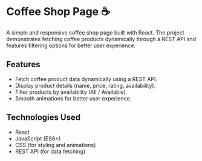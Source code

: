 # Coffee Shop Page ☕️

A simple and responsive coffee shop page built with React. The project demonstrates fetching coffee products dynamically through a REST API and features filtering options for better user experience.

## Features
- Fetch coffee product data dynamically using a REST API.
- Display product details (name, price, rating, availability).
- Filter products by availability (All / Available).
- Smooth animations for better user experience.

## Technologies Used
- React
- JavaScript (ES6+)
- CSS (for styling and animations)
- REST API (for data fetching)

